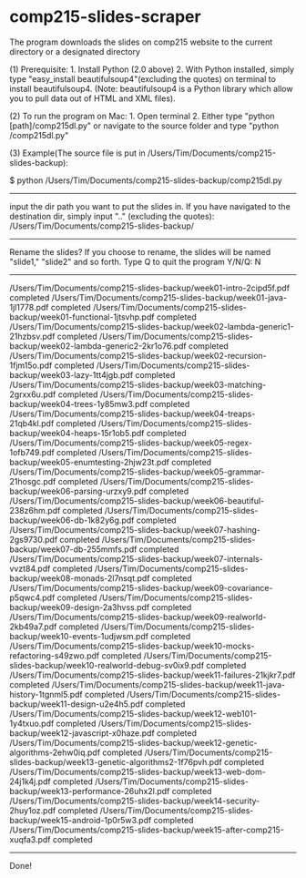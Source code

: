 # comp215-slides-scraper
The program downloads the slides on comp215 website to the current directory or a designated directory

(1) Prerequisite:
      1. Install Python (2.0 above) 
      2. With Python installed, simply type "easy_install beautifulsoup4"(excluding the quotes) on terminal to install beautifulsoup4. (Note: beautifulsoup4 is a Python library which allow you to pull data out of HTML and XML files).

(2) To run the program on Mac: 
      1. Open terminal
      2. Either type "python [path]/comp215dl.py" or navigate to the source folder and type "python /comp215dl.py"

(3) Example(The source file is put in /Users/Tim/Documents/comp215-slides-backup):

$ python /Users/Tim/Documents/comp215-slides-backup/comp215dl.py
************************************************
input the dir path you want to put the slides in.
If you have navigated to the destination dir,
simply input ".." (excluding the quotes):
/Users/Tim/Documents/comp215-slides-backup/
************************************************
Rename the slides?
If you choose to rename,
the slides will be named "slide1," "slide2" and so forth.
Type Q to quit the program
Y/N/Q: N
************************************************
/Users/Tim/Documents/comp215-slides-backup/week01-intro-2cipd5f.pdf completed
/Users/Tim/Documents/comp215-slides-backup/week01-java-1jl1778.pdf completed
/Users/Tim/Documents/comp215-slides-backup/week01-functional-1jtsvhp.pdf completed
/Users/Tim/Documents/comp215-slides-backup/week02-lambda-generic1-21hzbsv.pdf completed
/Users/Tim/Documents/comp215-slides-backup/week02-lambda-generic2-2kr1o76.pdf completed
/Users/Tim/Documents/comp215-slides-backup/week02-recursion-1fjm15o.pdf completed
/Users/Tim/Documents/comp215-slides-backup/week03-lazy-1tt4jgb.pdf completed
/Users/Tim/Documents/comp215-slides-backup/week03-matching-2grxx6u.pdf completed
/Users/Tim/Documents/comp215-slides-backup/week04-trees-1y85mw3.pdf completed
/Users/Tim/Documents/comp215-slides-backup/week04-treaps-21qb4kl.pdf completed
/Users/Tim/Documents/comp215-slides-backup/week04-heaps-15r1ob5.pdf completed
/Users/Tim/Documents/comp215-slides-backup/week05-regex-1ofb749.pdf completed
/Users/Tim/Documents/comp215-slides-backup/week05-enumtesting-2hjw23t.pdf completed
/Users/Tim/Documents/comp215-slides-backup/week05-grammar-21hosgc.pdf completed
/Users/Tim/Documents/comp215-slides-backup/week06-parsing-urzxy9.pdf completed
/Users/Tim/Documents/comp215-slides-backup/week06-beautiful-238z6hm.pdf completed
/Users/Tim/Documents/comp215-slides-backup/week06-db-1k82y6g.pdf completed
/Users/Tim/Documents/comp215-slides-backup/week07-hashing-2gs9730.pdf completed
/Users/Tim/Documents/comp215-slides-backup/week07-db-255mmfs.pdf completed
/Users/Tim/Documents/comp215-slides-backup/week07-internals-vvzt84.pdf completed
/Users/Tim/Documents/comp215-slides-backup/week08-monads-2l7nsqt.pdf completed
/Users/Tim/Documents/comp215-slides-backup/week09-covariance-p5qwc4.pdf completed
/Users/Tim/Documents/comp215-slides-backup/week09-design-2a3hvss.pdf completed
/Users/Tim/Documents/comp215-slides-backup/week09-realworld-2kb49a7.pdf completed
/Users/Tim/Documents/comp215-slides-backup/week10-events-1udjwsm.pdf completed
/Users/Tim/Documents/comp215-slides-backup/week10-mocks-refactoring-s49zwo.pdf completed
/Users/Tim/Documents/comp215-slides-backup/week10-realworld-debug-sv0ix9.pdf completed
/Users/Tim/Documents/comp215-slides-backup/week11-failures-21kjkr7.pdf completed
/Users/Tim/Documents/comp215-slides-backup/week11-java-history-1tgnml5.pdf completed
/Users/Tim/Documents/comp215-slides-backup/week11-design-u2e4h5.pdf completed
/Users/Tim/Documents/comp215-slides-backup/week12-web101-1y4txuo.pdf completed
/Users/Tim/Documents/comp215-slides-backup/week12-javascript-x0haze.pdf completed
/Users/Tim/Documents/comp215-slides-backup/week12-genetic-algorithms-2ehw0iq.pdf completed
/Users/Tim/Documents/comp215-slides-backup/week13-genetic-algorithms2-1f76pvh.pdf completed
/Users/Tim/Documents/comp215-slides-backup/week13-web-dom-24j1k4j.pdf completed
/Users/Tim/Documents/comp215-slides-backup/week13-performance-26uhx2l.pdf completed
/Users/Tim/Documents/comp215-slides-backup/week14-security-2huy1oz.pdf completed
/Users/Tim/Documents/comp215-slides-backup/week15-android-1p0r5w3.pdf completed
/Users/Tim/Documents/comp215-slides-backup/week15-after-comp215-xuqfa3.pdf completed
************************************************
Done!
